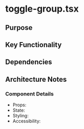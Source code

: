 # toggle-group.tsx

## Purpose

## Key Functionality

## Dependencies

## Architecture Notes

### Component Details
- Props: 
- State: 
- Styling: 
- Accessibility: 
